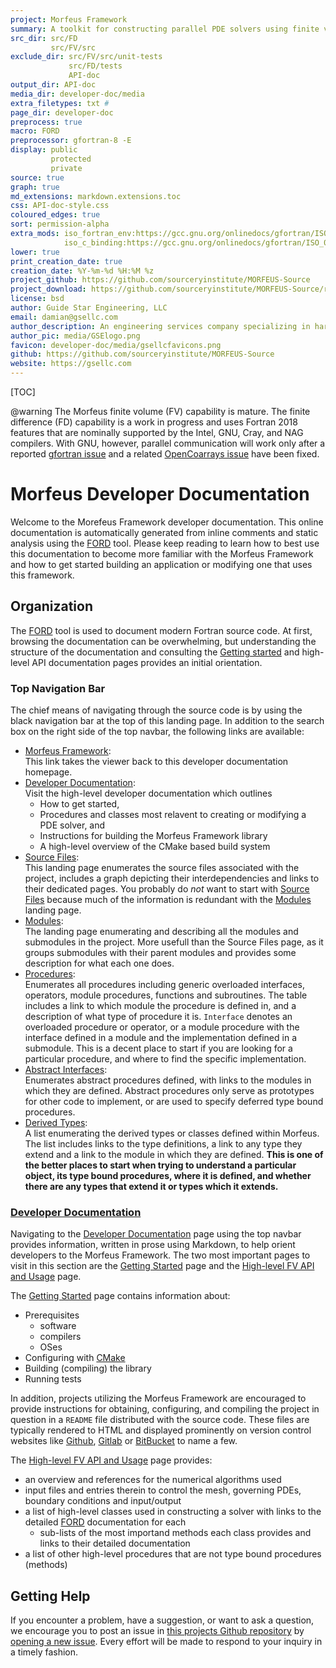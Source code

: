 ```yaml
---
project: Morfeus Framework
summary: A toolkit for constructing parallel PDE solvers using finite volume and finite difference methods.
src_dir: src/FD
         src/FV/src
exclude_dir: src/FV/src/unit-tests
             src/FD/tests
             API-doc
output_dir: API-doc
media_dir: developer-doc/media
extra_filetypes: txt #
page_dir: developer-doc
preprocess: true
macro: FORD
preprocessor: gfortran-8 -E
display: public
         protected
         private
source: true
graph: true
md_extensions: markdown.extensions.toc
css: API-doc-style.css
coloured_edges: true
sort: permission-alpha
extra_mods: iso_fortran_env:https://gcc.gnu.org/onlinedocs/gfortran/ISO_005fFORTRAN_005fENV.html
            iso_c_binding:https://gcc.gnu.org/onlinedocs/gfortran/ISO_005fC_005fBINDING.html#ISO_005fC_005fBINDING
lower: true
print_creation_date: true
creation_date: %Y-%m-%d %H:%M %z
project_github: https://github.com/sourceryinstitute/MORFEUS-Source
project_download: https://github.com/sourceryinstitute/MORFEUS-Source/releases
license: bsd
author: Guide Star Engineering, LLC
email: damian@gsellc.com
author_description: An engineering services company specializing in hardware & software engineering design, R&D, testing, and systems integration.
author_pic: media/GSElogo.png
favicon: developer-doc/media/gsellcfavicons.png
github: https://github.com/sourceryinstitute/MORFEUS-Source
website: https://gsellc.com
---
```


[_____ Comments _______]:#
[source: display source code corresponding to item being documented]:#
[graph: generate call graphs, module dependency graphs, derive type composition/inheritance graphs ]:#
[sort: different sorting schemes for the modules or procedures or programs or derived types (alpha = alphabetical see wiki).]:#
[extra_mods: documentation for intrinsic modules]:#

[This document is a FORD project file, formatted with Pythonic Markdown                                      ]:#
[See https://github.com/Fortran-FOSS-programmers/ford/wiki/Project-File-Options for more info on writing FORD project files]:#

[TOC]

@warning The Morfeus finite volume (FV) capability is mature. The finite difference (FD) capability is a work in progress and uses Fortran 2018 features that are nominally supported by the Intel, GNU, Cray, and NAG compilers. With GNU, however, parallel communication will work only after a reported [gfortran issue] and a related [OpenCoarrays issue] have been fixed.

Morfeus Developer Documentation
===============================

Welcome to the Morefeus Framework developer documentation.
This online documentation is automatically generated from inline comments and static analysis
using the [FORD] tool.
Please keep reading to learn how to best use this documentation to become more familiar with
the Morfeus Framework and how to get started building an application or modifying one that uses
this framework.

[FORD]: https://github.com/Fortran-FOSS-Programmers/ford#readme


Organization
------------

The [FORD] tool is used to document modern Fortran source code.
At first, browsing the documentation can be overwhelming, but understanding the structure of the documentation and
consulting the [Getting started] and high-level API documentation pages provides an initial orientation.

### Top Navigation Bar

The chief means of navigating through the source code is by using the black navigation bar at the top of this landing page.
In addition to the search box on the right side of the top navbar, the following links are available:

* [Morfeus Framework]:  
  This link takes the viewer back to this developer documentation homepage.
* [Developer Documentation]:  
  Visit the high-level developer documentation which outlines
    - How to get started,
    - Procedures and classes most relavent to creating or modifying a PDE solver, and
    - Instructions for building the Morfeus Framework library
    - A high-level overview of the CMake based build system
* [Source Files]:  
  This landing page enumerates the source files associated with the project,
  includes a graph depicting their interdependencies and links to their dedicated pages.
  You probably do _not_ want to start with [Source Files] because much of the information is redundant with
  the [Modules] landing page.
* [Modules]:  
  The landing page enumerating and describing all the modules and submodules in the project.
  More usefull than the Source Files page, as it groups submodules with their parent modules and
  provides some description for what each one does.
* [Procedures]:  
  Enumerates all procedures including generic overloaded interfaces, operators, module procedures, functions and subroutines.
  The table includes a link to which module the procedure is defined in, and a description of what type of procedure it is.
  `Interface` denotes an overloaded procedure or operator, or a module procedure
  with the interface defined in a module and the implementation defined in a submodule.
  This is a decent place to start if you are looking for a particular procedure,
  and where to find the specific implementation.
* [Abstract Interfaces]:  
  Enumerates abstract procedures defined, with links to the modules in which they are defined.
  Abstract procedures only serve as prototypes for other code to implement, or are used to
  specify deferred type bound procedures.
* [Derived Types]:  
  A list enumerating the derived types or classes defined within Morfeus.
  The list includes links to the type definitions, a link to any type they extend and a link to the module in which they are defined.
  **This is one of the better places to start when trying to understand a particular object, its type bound procedures,
  where it is defined, and whether there are any types that extend it or types which it extends.**

[Morfeus Framework]: https://sourceryinstitute.github.io/MORFEUS-Source/index.html
[Developer Documentation]: https://sourceryinstitute.github.io/MORFEUS-Source/page/index.html
[Source Files]: https://sourceryinstitute.github.io/MORFEUS-Source/lists/files.html
[Modules]: https://sourceryinstitute.github.io/MORFEUS-Source/lists/modules.html
[Procedures]: https://sourceryinstitute.github.io/MORFEUS-Source/lists/procedures.html
[Abstract Interfaces]: https://sourceryinstitute.github.io/MORFEUS-Source/lists/absint.html
[Derived Types]: https://sourceryinstitute.github.io/MORFEUS-Source/lists/types.html


### [Developer Documentation]

Navigating to the [Developer Documentation] page using the top navbar provides information, written in prose using Markdown,
to help orient developers to the Morfeus Framework.
The two most important pages to visit in this section are the [Getting Started] page and the [High-level FV API and Usage] page.

The [Getting Started] page contains information about:

* Prerequisites
  * software
  * compilers
  * OSes
* Configuring with [CMake]
* Building (compiling) the library
* Running tests

In addition, projects utilizing the Morfeus Framework are encouraged to provide instructions for obtaining,
configuring, and compiling the project in question in a `README` file distributed with the source code.
These files are typically rendered to HTML and displayed prominently on version control websites like
[Github], [Gitlab] or [BitBucket] to name a few.

The [High-level FV API and Usage] page provides:

* an overview and references for the numerical algorithms used
* input files and entries therein to control the mesh, governing PDEs, boundary conditions and input/output
* a list of high-level classes used in constructing a solver with links to the detailed [FORD] documentation for each
  * sub-lists of the most importand methods each class provides and links to their detailed documentation
* a list of other high-level procedures that are not type bound procedures (methods)


[Getting Started]: https://sourceryinstitute.github.io/MORFEUS-Source/page/getting-started.html
[High-level FV API and Usage]: https://sourceryinstitute.github.io/MORFEUS-Source/page/FV-API.html
[CMake]: https://cmake.org/cmake/help/latest/
[Github]: https://github.com
[Gitlab]: https://gitlab.com
[BitBucket]: https://bitbucket.org
[gfortran issue]: https://gcc.gnu.org/bugzilla/show_bug.cgi?id=93671
[OpenCoarrays issue]: https://github.com/sourceryinstitute/OpenCoarrays/issues/700


Getting Help
------------

If you encounter a problem, have a suggestion, or want to ask a question,
we encourage you to post an issue in [this projects Github repository] by
[opening a new issue]. Every effort will be made to respond to your inquiry in a timely fashion.

[this projects Github repository]: https://github.com/sourceryinstitute/MORFEUS-Source
[opening a new issue]: https://github.com/sourceryinstitute/MORFEUS-Source/issues/new
